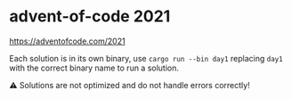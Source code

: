 # advent-of-code 2021

https://adventofcode.com/2021

Each solution is in its own binary, use `cargo run --bin day1` replacing `day1` with the correct binary name to run a solution.

⚠️ Solutions are not optimized and do not handle errors correctly!
